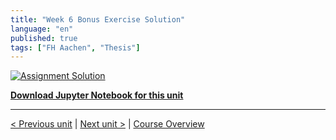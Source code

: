 ```yaml
---
title: "Week 6 Bonus Exercise Solution"
language: "en"
published: true
tags: ["FH Aachen", "Thesis"]
---
```


[![Assignment Solution](https://img.youtube.com/vi/IOiTVMakae4/hqdefault.jpg)](https://youtu.be/IOiTVMakae4)

[**Download Jupyter Notebook for this unit**](files/week_6_bonus_notebook_solution.ipynb)

---

[< Previous unit](/teaching/python-mooc/welcome_to_finalexam) | [Next unit >](/teaching/python-mooc/week6_bonus_exercise) |
[Course Overview](/teaching/python-mooc)